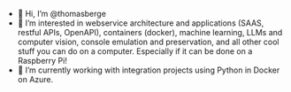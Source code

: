 - 👋 Hi, I’m @thomasberge
- 👀 I’m interested in webservice architecture and applications (SAAS, restful APIs, OpenAPI), containers (docker), machine learning, LLMs and computer vision, console emulation and preservation, and all other cool stuff you can do on a computer. Especially if it can be done on a Raspberry Pi!
- 🌱 I’m currently working with integration projects using Python in Docker on Azure.

<!---
thomasberge/thomasberge is a ✨ special ✨ repository because its `README.md` (this file) appears on your GitHub profile.
You can click the Preview link to take a look at your changes.
--->
